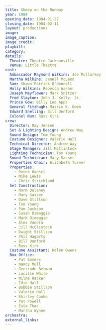 ```yaml
---
title: Sheep on the Runway
year: 1984
opening_date: 1984-01-27
closing_date: 1984-02-11
layout: productions
image:
image_caption:
image_credit:
playbill: 
category: 
details:
  Theatre: Theatre Jacksonville
  Venue: Little Theatre
cast:
  Ambassador Raymond Wilkins: Joe Mullarkey
  Martha Wilkins: Janell McLeod
  Sam: Shawn Patrick O'donnell
  Holly Wilkins: Rebecca Warner
  Joseph Mayflower: Mark Snitzer
  Fred Slayton: John J. Kelly, Jr.
  Prince Gow: Billy Lee Apps
  General Fitzhugh: Massie K. Owen
  Edward Snelling: Bill Dunford
  Colonel Num: Russ Kirk
crew: 
  Director: Ray Jensen
  Set & Lighting Design: Andrew Way
  Sound Design: Tom Young
  Costume Designer: Valerie Hall
  Technical Director: Andrew Way
  Stage Manager: Jill McClintock
  Lighting Technician: Tom Young
  Sound Technician: Mary Sasser
  Properties Chair: Elizabeth Turner
  Properties:
    - Derek Hansel
    - Mike Lewis
    - Chris Strickland
  Set Construction:
    - Norm Dulaney
    - Mary Sasser
    - Dave Stillson
    - Tom Young
    - Pam Jackson
    - Susan Dimaggio
    - Mark Dimaggio
    - Ales Vondra
    - Jill McClintock
    - Dwight Stillson
    - Phil Hagarty
    - Bill Dunford
    - Russ Kirk
  Costume Assistant: Helen Owens
  Box Office:
    - Pat Somers
    - Nancy Mull
    - Gertrude Berman
    - Lucille White
    - Wilma Hacker
    - Edie Hall
    - Bobbie Stillson
    - Valerie Hall
    - Shirley Cooke
    - Pat Powell
    - Esta Tkac
    - Martha Wynne
orchestra:
external_links:
---
```


